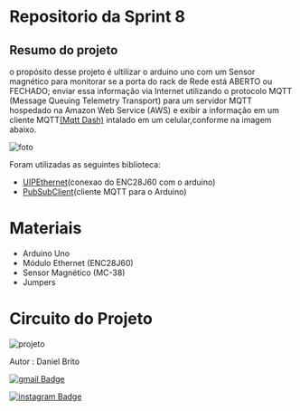 # Repositorio da Sprint  8

## Resumo  do projeto

o propósito desse projeto é  ultilizar o arduino uno com um Sensor magnético para   monitorar se a porta do rack
de Rede está ABERTO ou FECHADO; enviar essa informação via Internet utilizando o protocolo MQTT (Message
Queuing Telemetry Transport) para um servidor MQTT hospedado na Amazon Web Service (AWS) e exibir a informação 
em um cliente MQTT[(Mqtt Dash)](https://play.google.com/store/apps/details?id=net.routix.mqttdash&hl=en&gl=US)
intalado em um celular,conforme na imagem abaixo.


![foto]( https://camo.githubusercontent.com/7beef2d4780d87a603d7de49b2da0467c8537dff96575b628a04bd4010ebb1cc/68747470733a2f2f692e696d6775722e636f6d2f4d576870586b562e706e67)
 
Foram utilizadas as seguintes biblioteca:

* [UIPEthernet](https://github.com/UIPEthernet/UIPEthernet)(conexao  do ENC28J60 com o arduino)
* [PubSubClient](https://github.com/knolleary/pubsubclient)(cliente MQTT para o Arduino)

#  Materiais

* Arduino Uno
* Módulo Ethernet (ENC28J60)
* Sensor Magnético (MC-38)
* Jumpers

# Circuito do Projeto
![projeto](https://camo.githubusercontent.com/ad1da211b35b60b23fb095a64e76dc6504d0c3229e853bd82a69a4d5d27bbb88/68747470733a2f2f692e696d6775722e636f6d2f594947477453472e706e67)

Autor : Daniel Brito

[![gmail Badge](https://img.shields.io/badge/-gmail-blue?style=flat-square&logo=gmail&logoColor=white&link=https://)](https://mail.google.com/mail/mu/mp/985/#tl/priority/%5Esmartlabel_personal)

[![instagram Badge](https://img.shields.io/badge/-instagram-purple?style=flat-square&logo=Instagram&logoColor=white&link=https://)](https://www.instagram.com/)
